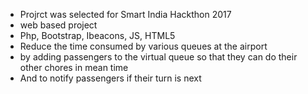- Projrct was selected for Smart India Hackthon 2017
- web based project 
- Php, Bootstrap, Ibeacons, JS, HTML5
- Reduce the time consumed by various queues at the airport
- by adding passengers to the virtual queue so that they can do their other chores in mean time 
- And to notify passengers if their turn is next
